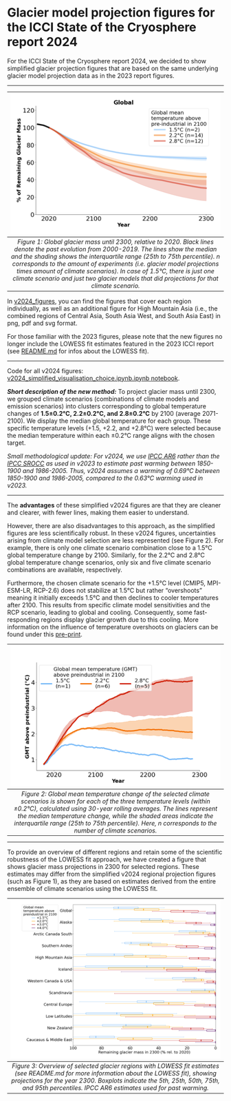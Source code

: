 # Glacier model projection figures for the ICCI State of the Cryosphere report 2024

For the ICCI State of the Cryosphere report 2024, we decided to show simplified glacier projection figures that are based on the same underlying glacier model projection data as in the 2023 report figures. 

---

|![Figure:](v2024_figures/png/simple_icci_report_2024_median_iqr_oggm_glogem_pygem_temp_levels_global_v3_below45deg_final_no_lowess_fit_p50.png)|
|:--:|
|*Figure 1: Global glacier mass until 2300, relative to 2020. Black lines denote the past evolution from 2000-2019. The lines show the median and the shading shows the interquartile range (25th to 75th percentile). n corresponds to the amount of experiments (i.e. glacier model projections times amount of climate scenarios). In case of 1.5°C, there is just one climate scenario and just two glacier models that did projections for that climate scenario.*|

In [v2024_figures](v2024_figures/), you can find the figures that cover each region individually, as well as an additional figure for High Mountain Asia (i.e., the combined regions of Central Asia, South Asia West, and South Asia East) in png, pdf and svg format. 

For those familiar with the 2023 figures, please note that the new figures no longer include the LOWESS fit estimates featured in the 2023 ICCI report (see [README.md](README.md) for infos about the LOWESS fit). 

---
Code for all v2024 figures: [v2024_simplified_visualisation_choice.ipynb.ipynb notebook](v2024_simplified_visualisation_choice.ipynb).

***Short description of the new method:*** 
To project glacier mass until 2300, we grouped climate scenarios (combinations of climate models and emission scenarios) into clusters corresponding to global temperature changes of **1.5±0.2°C, 2.2±0.2°C, and 2.8±0.2°C** by 2100 (average 2071-2100). We display the median global temperature for each group. These specific temperature levels (+1.5, +2.2, and +2.8°C) were selected because the median temperature within each ±0.2°C range aligns with the chosen target.

*Small methodological update: For v2024, we use [IPCC AR6](https://www.ipcc.ch/report/sixth-assessment-report-cycle/) rather than the [IPCC SROCC](https://www.ipcc.ch/srocc/) as used in v2023 to estimate past warming between 1850-1900 and 1986-2005. Thus, v2024 assumes a warming of 0.69°C between 1850-1900 and 1986-2005, compared to the 0.63°C warming used in v2023.*

----

The **advantages** of these simplified v2024 figures are that they are cleaner and clearer, with fewer lines, making them easier to understand. 

However, there are also disadvantages to this approach, as the simplified figures are less scientifically robust. In these v2024 figures, uncertainties arising from climate model selection are less represented (see Figure 2). For example, there is only one climate scenario combination close to a 1.5°C global temperature change by 2100. Similarly, for the 2.2°C and 2.8°C global temperature change scenarios, only six and five climate scenario combinations are available, respectively.

Furthermore, the chosen climate scenario for the +1.5°C level (CMIP5, MPI-ESM-LR, RCP-2.6) does not stabilize at 1.5°C but rather “overshoots” meaning it initially exceeds 1.5°C and then declines to cooler temperatures after 2100. This results from specific climate model sensitivities and the RCP scenario, leading to global and cooling. Consequently, some fast-responding regions display glacier growth due to this cooling. More information on the influence of temperature overshoots on glaciers can be found under this [pre-print](https://doi.org/10.21203/rs.3.rs-5045894/v1). 


|![Figure:](v2024_figures/png/v2024_simplified_climate_scenario_selection.png)|
|:--:|
|*Figure 2: Global mean temperature change of the selected climate scenarios is shown for each of the three temperature levels (within ±0.2°C), calculated using 30-year rolling averages. The lines represent the median temperature change, while the shaded areas indicate the interquartile range (25th to 75th percentile). Here, n corresponds to the number of climate scenarios.*|

---

To provide an overview of different regions and retain some of the scientific robustness of the LOWESS fit approach, we have created a figure that shows glacier mass projections in 2300 for selected regions. These estimates may differ from the simplified v2024 regional projection figures (such as Figure 1), as they are based on estimates derived from the entire ensemble of climate scenarios using the LOWESS fit.

|![Figure:](v2024_figures/png/boxplot_lowess_fit_region_overview.png)|
|:--:|
|*Figure 3: Overview of selected glacier regions with LOWESS fit estimates (see README.md for more information about the LOWESS fit), showing projections for the year 2300. Boxplots indicate the 5th, 25th, 50th, 75th, and 95th percentiles. IPCC AR6 estimates used for past warming.*|
